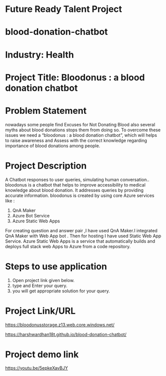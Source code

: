 # Future Ready Talent Project
# blood-donation-chatbot

# Industry: Health

# Project Title: Bloodonus : a blood donation chatbot

# Problem Statement
nowadays some people find Excuses for Not Donating Blood also several myths about blood donations stops them from doing so.
To overcome these issues we need a “bloodonus : a blood donation chatbot”, which will helps to raise awareness and Assess with the correct knowledge regarding importance of blood donations among people.

# Project Description
A Chatbot responses to user queries, simulating human conversation.. 
bloodonus is a chatbot that helps to improve accessibility to medical knowledge about blood donation. It addresses queries by providing accurate information.  bloodonus is created by using core Azure services like :

1) QnA Maker
2) Azure Bot Service
3) Azure Static Web Apps

For creating question and answer pair ,I have used QnA Maker.I integrated QnA Maker with Web App bot . Then for hosting I have used Static Web App Service. Azure Static Web Apps is a service that automatically builds and deploys full stack web Apps to Azure from a code repository.

# Steps to use application
1) Open project link given below.
2) type and Enter your query.
3) you will get appropriate solution for your query.

# Project Link/URL
https://bloodonusstorage.z13.web.core.windows.net/

https://harshwardhan18t.github.io/blood-donation-chatbot/


# Project demo link
https://youtu.be/5epkeXavBJY


